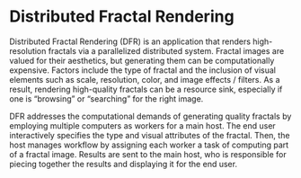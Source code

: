 # Distributed Fractal Rendering

Distributed Fractal Rendering (DFR) is an application that renders
high-resolution fractals via a parallelized distributed system. Fractal images
are valued for their aesthetics, but generating them can be computationally
expensive. Factors include the type of fractal and the inclusion of 
visual elements such as scale, resolution, color, and image effects / filters.
As a result, rendering high-quality fractals can be a resource sink,
especially if one is “browsing” or “searching” for the right image.

DFR addresses the computational demands of generating quality fractals by
employing multiple computers as workers for a main host.
The end user interactively specifies the type and visual attributes of the
fractal. Then, the host manages workflow by assigning each worker a task of
computing part of a fractal image. Results are sent to the main host,
who is responsible for piecing together the results and displaying
it for the end user.
